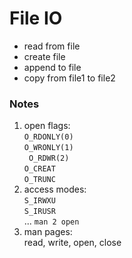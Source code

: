 # File IO<br>
* read from file
* create file
* append to file
* copy from file1 to file2

### Notes<br>
1. open flags: <br>```O_RDONLY(0)```<br> ```O_WRONLY(1)```<br> ``` O_RDWR(2)```<br> ```O_CREAT```<br> ```O_TRUNC```<br>
2. access modes: <br>```S_IRWXU```<br> ```S_IRUSR```<br> ... ```man 2 open```
3. man pages: <br> read, write, open, close
